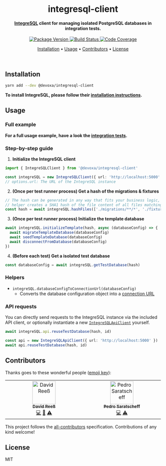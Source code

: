 <!-- Title -->
<h1 align="center">
  integresql-client
</h1>

<!-- Description -->
<h4 align="center">
  <a href="https://github.com/allaboutapps/integresql">IntegreSQL</a> client for managing isolated PostgreSQL databases in integration tests.
</h4>

<!-- Badges -->
<p align="center">
  <a href="https://www.npmjs.com/package/@devoxa/integresql-client">
    <img
      src="https://img.shields.io/npm/v/@devoxa/integresql-client?style=flat-square"
      alt="Package Version"
    />
  </a>

  <a href="https://github.com/devoxa/integresql-client/actions?query=branch%3Amaster+workflow%3A%22Continuous+Integration%22">
    <img
      src="https://img.shields.io/github/actions/workflow/status/devoxa/integresql-client/push.yml?branch=master&style=flat-square"
      alt="Build Status"
    />
  </a>

  <a href="https://codecov.io/github/devoxa/integresql-client">
    <img
      src="https://img.shields.io/codecov/c/github/devoxa/integresql-client/master?style=flat-square"
      alt="Code Coverage"
    />
  </a>
</p>

<!-- Quicklinks -->
<p align="center">
  <a href="#installation">Installation</a> •
  <a href="#usage">Usage</a> •
  <a href="#contributors">Contributors</a> •
  <a href="#license">License</a>
</p>

<br>

## Installation

```bash
yarn add --dev @devoxa/integresql-client
```

**To install IntegreSQL, please follow their
[installation instructions](https://github.com/allaboutapps/integresql#usage).**

## Usage

### Full example

**For a full usage example, have a look the [integration tests](./tests-integration/user.spec.ts).**

### Step-by-step guide

1. **Initialize the IntegreSQL client**

```ts
import { IntegreSQLClient } from '@devoxa/integresql-client'

const integreSQL = new IntegreSQLClient({ url: 'http://localhost:5000' })
// options.url: The URL of the IntegreSQL instance
```

2. **(Once per test runner process) Get a hash of the migrations & fixtures**

```ts
// The hash can be generated in any way that fits your business logic, the included
// helper creates a SHA1 hash of the file content of all files matching the glob patterns.
const hash = await integreSQL.hashFiles(['./migrations/**/*', './fixtures/**/*'])
```

3. **(Once per test runner process) Initialize the template database**

```ts
await integreSQL.initializeTemplate(hash, async (databaseConfig) => {
  await migrateTemplateDatabase(databaseConfig)
  await seedTemplateDatabase(databaseConfig)
  await disconnectFromDatabase(databaseConfig)
})
```

4. **(Before each test) Get a isolated test database**

```ts
const databaseConfig = await integreSQL.getTestDatabase(hash)
```

### Helpers

- `integreSQL.databaseConfigToConnectionUrl(databaseConfig)`
  - Converts the database configuration object into a
    [connection URL](https://www.postgresql.org/docs/current/libpq-connect.html#LIBPQ-CONNSTRING)

### API requests

You can directly send requests to the IntegreSQL instance via the included API client, or optionally
instantiate a new [`IntegreSQLApiClient`](./src/apiClient.ts) yourself.

```ts
await integreSQL.api.reuseTestDatabase(hash, id)

const api = new IntegreSQLApiClient({ url: 'http://localhost:5000' })
await api.reuseTestDatabase(hash, id)
```

## Contributors

Thanks goes to these wonderful people ([emoji key](https://allcontributors.org/docs/en/emoji-key)):

<!-- ALL-CONTRIBUTORS-LIST:START - Do not remove or modify this section -->
<!-- prettier-ignore-start -->
<!-- markdownlint-disable -->
<table>
  <tbody>
    <tr>
      <td align="center" valign="top" width="14.28%"><a href="https://www.david-reess.de"><img src="https://avatars3.githubusercontent.com/u/4615516?v=4?s=75" width="75px;" alt="David Reeß"/><br /><sub><b>David Reeß</b></sub></a><br /><a href="https://github.com/devoxa/integresql-client/commits?author=queicherius" title="Code">💻</a> <a href="https://github.com/devoxa/integresql-client/commits?author=queicherius" title="Documentation">📖</a> <a href="https://github.com/devoxa/integresql-client/commits?author=queicherius" title="Tests">⚠️</a></td>
      <td align="center" valign="top" width="14.28%"><a href="https://github.com/saratscheff"><img src="https://avatars.githubusercontent.com/u/4401263?v=4?s=75" width="75px;" alt="Pedro Saratscheff"/><br /><sub><b>Pedro Saratscheff</b></sub></a><br /><a href="https://github.com/devoxa/integresql-client/commits?author=saratscheff" title="Code">💻</a> <a href="https://github.com/devoxa/integresql-client/commits?author=saratscheff" title="Tests">⚠️</a></td>
    </tr>
  </tbody>
</table>

<!-- markdownlint-restore -->
<!-- prettier-ignore-end -->

<!-- ALL-CONTRIBUTORS-LIST:END -->

This project follows the [all-contributors](https://github.com/all-contributors/all-contributors)
specification. Contributions of any kind welcome!

## License

MIT

